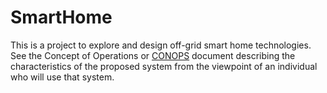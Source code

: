 # SmartHome

This is a project to explore and design off-grid smart home technologies.  See the Concept of Operations or [CONOPS](conops.md) document describing the characteristics of the proposed system from the viewpoint of an individual who will use that system.
